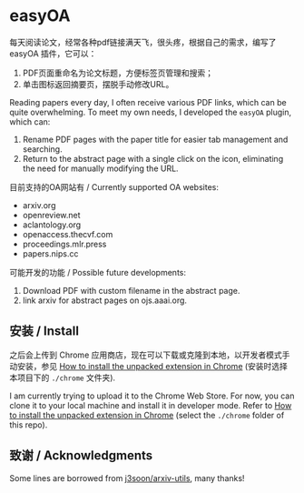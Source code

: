 # easyOA

每天阅读论文，经常各种pdf链接满天飞，很头疼，根据自己的需求，编写了 easyOA 插件，它可以：
1. PDF页面重命名为论文标题，方便标签页管理和搜索；
2. 单击图标返回摘要页，摆脱手动修改URL。

Reading papers every day, I often receive various PDF links, which can be quite overwhelming. To meet my own needs, I developed the `easyOA` plugin, which can:
1. Rename PDF pages with the paper title for easier tab management and searching.
2. Return to the abstract page with a single click on the icon, eliminating the need for manually modifying the URL.


目前支持的OA网站有 / Currently supported OA websites:
- arxiv.org
- openreview.net
- aclantology.org
- openaccess.thecvf.com
- proceedings.mlr.press
- papers.nips.cc


可能开发的功能 / Possible future developments:
1. Download PDF with custom filename in the abstract page.
2. link arxiv for abstract pages on ojs.aaai.org.


## 安装 / Install

之后会上传到 Chrome 应用商店，现在可以下载或克隆到本地，以开发者模式手动安装，参见 [How to install the unpacked extension in Chrome](https://webkul.com/blog/how-to-install-the-unpacked-extension-in-chrome/) (安装时选择本项目下的 `./chrome` 文件夹).


I am currently trying to upload it to the Chrome Web Store.
For now, you can clone it to your local machine and install it in developer mode.
Refer to [How to install the unpacked extension in Chrome](https://webkul.com/blog/how-to-install-the-unpacked-extension-in-chrome/) (select the `./chrome` folder of this repo).


## 致谢 / Acknowledgments

Some lines are borrowed from [j3soon/arxiv-utils](https://github.com/j3soon/arxiv-utils), many thanks!
